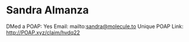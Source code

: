 # Sandra Almanza

DMed a POAP: Yes
Email: mailto:sandra@molecule.to
Unique POAP Link: http://POAP.xyz/claim/hvdq22